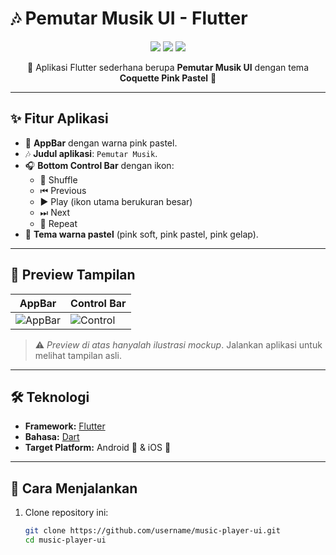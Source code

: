 # 🎶 Pemutar Musik UI - Flutter

<p align="center">
  <img src="https://img.shields.io/badge/Flutter-Framework-blue?logo=flutter&logoColor=white&style=for-the-badge" />
  <img src="https://img.shields.io/badge/Dart-Language-0175C2?logo=dart&logoColor=white&style=for-the-badge" />
  <img src="https://img.shields.io/badge/Status-Completed-brightgreen?style=for-the-badge" />
</p>

<p align="center">
  🌸 Aplikasi Flutter sederhana berupa <b>Pemutar Musik UI</b>  
  dengan tema <b>Coquette Pink Pastel</b> 🎀
</p>

---

## ✨ Fitur Aplikasi
- 🎀 **AppBar** dengan warna pink pastel.  
- 🎶 **Judul aplikasi**: `Pemutar Musik`.  
- 🎧 **Bottom Control Bar** dengan ikon:
  - 🔀 Shuffle  
  - ⏮ Previous  
  - ▶ Play (ikon utama berukuran besar)  
  - ⏭ Next  
  - 🔁 Repeat  
- 🌷 **Tema warna pastel** (pink soft, pink pastel, pink gelap).  

---

## 🎨 Preview Tampilan

| AppBar | Control Bar |
|--------|-------------|
| ![AppBar](https://via.placeholder.com/350x80/fad2e1/000000?text=Pemutar+Musik) | ![Control](https://via.placeholder.com/350x100/fde2e4/e75480?text=Shuffle+Prev+Play+Next+Repeat) |

> ⚠️ *Preview di atas hanyalah ilustrasi mockup*. Jalankan aplikasi untuk melihat tampilan asli.  

---

## 🛠️ Teknologi
- **Framework:** [Flutter](https://flutter.dev/)  
- **Bahasa:** [Dart](https://dart.dev/)  
- **Target Platform:** Android 📱 & iOS 🍏  

---

## 🚀 Cara Menjalankan

1. Clone repository ini:
   ```bash
   git clone https://github.com/username/music-player-ui.git
   cd music-player-ui
